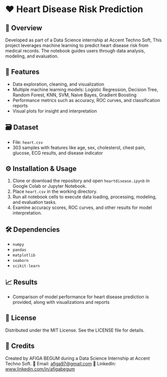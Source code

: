 # ❤️ Heart Disease Risk Prediction

## 🚀 Overview
Developed as part of a Data Science internship at Accent Techno Soft, This project leverages machine learning to predict heart disease risk from medical records. The notebook guides users through data analysis, modeling, and evaluation.

## 📂 Features
- Data exploration, cleaning, and visualization
- Multiple machine learning models: Logistic Regression, Decision Tree, Random Forest, KNN, SVM, Naive Bayes, Gradient Boosting
- Performance metrics such as accuracy, ROC curves, and classification reports
- Visual plots for insight and interpretation

## 🗃️ Dataset
- File: `heart.csv`
- 303 samples with features like age, sex, cholesterol, chest pain, glucose, ECG results, and disease indicator

## ⚙️ Installation & Usage
1. Clone or download the repository and open `heartdisease.ipynb` in Google Colab or Jupyter Notebook.
2. Place `heart.csv` in the working directory.
3. Run all notebook cells to execute data loading, processing, modeling, and evaluation tasks.
4. Examine accuracy scores, ROC curves, and other results for model interpretation.

## 🛠️ Dependencies
- `numpy`
- `pandas`
- `matplotlib`
- `seaborn`
- `scikit-learn`

## 📈 Results
- Comparison of model performance for heart disease prediction is provided, along with visualizations and reports

## 📄 License
Distributed under the MIT License. See the LICENSE file for details.

## 👤 Credits
Created by AFIGA BEGUM during a Data Science Internship at Accent Techno Soft.
📧 Email: afiga97@gmail.com
🔗 LinkedIn: www.linkedin.com/in/afigabegum
